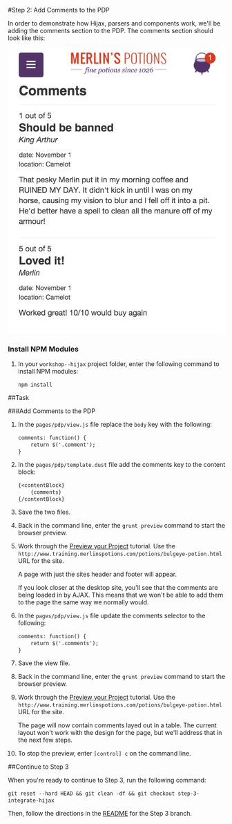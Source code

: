 #Step 2: Add Comments to the PDP

In order to demonstrate how Hijax, parsers and components work, we'll be adding the comments section to the PDP. The comments section should look like this:

![Page Mock](https://raw.githubusercontent.com/mobify/workshop--hijax/step-4-parsers-and-components/static/img/comments-mock.png?token=ABPdYd3NrKfw7XdyBmwNnJndJgP5htA6ks5WZ2xkwA%3D%3D)



### Install NPM Modules

1. In your `workshop--hijax` project folder, enter the following command to install NPM modules:

    ```
    npm install
    ```

##Task

###Add Comments to the PDP

1. In the `pages/pdp/view.js` file replace the `body` key with the following:

    ```
    comments: function() {
        return $('.comment');
    }
    ```

2. In the `pages/pdp/template.dust` file add the comments key to the content block:

    ```
    {<contentBlock}
        {comments}
    {/contentBlock}
    ```
3. Save the two files.
4. Back in the command line, enter the `grunt preview` command to start the browser preview.
5. Work through the [Preview your Project](http://adaptivejs.mobify.com/v1.0/docs/preview-your-project) tutorial.
    Use the `http://www.training.merlinspotions.com/potions/bulgeye-potion.html` URL for the site.

    A page with just the sites header and footer will appear.

    If you look closer at the desktop site, you'll see that the comments are being loaded in by AJAX. This means that we won't be able to add them to the page the same way we normally would.

6. In the `pages/pdp/view.js` file update the comments selector to the following:

    ```
    comments: function() {
        return $('.comments');
    }
    ```

7. Save the view file.
8. Back in the command line, enter the `grunt preview` command to start the browser preview.
9. Work through the [Preview your Project](http://adaptivejs.mobify.com/v1.0/docs/preview-your-project) tutorial.
    Use the `http://www.training.merlinspotions.com/potions/bulgeye-potion.html` URL for the site.

    The page will now contain comments layed out in a table. The current layout won't work with the design for the page, but we'll address that in the next few steps.

10. To stop the preview, enter `[control] c` on the command line.

##Continue to Step 3

When you're ready to continue to Step 3, run the following command:

```
git reset --hard HEAD && git clean -df && git checkout step-3-integrate-hijax
```

Then, follow the directions in the [README](https://github.com/mobify/workshop--hijax/blob/step-3-integrate-hijax/README.md) for the Step 3 branch.